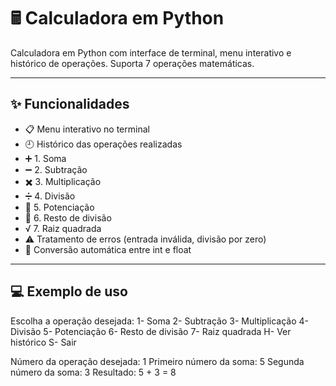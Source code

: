 
# 🖩 Calculadora em Python

Calculadora em Python com interface de terminal, menu interativo e histórico de operações. Suporta 7 operações matemáticas.

---

## ✨ Funcionalidades
- 📋 Menu interativo no terminal
- 🕘 Histórico das operações realizadas
- ➕ 1. Soma
- ➖ 2. Subtração
- ✖️ 3. Multiplicação
- ➗ 4. Divisão
- 🔼 5. Potenciação
- 🔢 6. Resto de divisão
- √ 7. Raiz quadrada
- ⚠️ Tratamento de erros (entrada inválida, divisão por zero)
- 🔄 Conversão automática entre int e float

---

## 💻 Exemplo de uso

Escolha a operação desejada:
1- Soma
2- Subtração
3- Multiplicação
4- Divisão
5- Potenciação
6- Resto de divisão
7- Raiz quadrada
H- Ver histórico
S- Sair

Número da operação desejada: 1
Primeiro número da soma: 5
Segunda número da soma: 3
Resultado: 5 + 3 = 8

